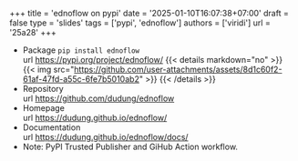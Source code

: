 +++
title = 'ednoflow on pypi'
date = '2025-01-10T16:07:38+07:00'
draft = false
type = 'slides'
tags = ['pypi', 'ednoflow']
authors = ['viridi']
url = '25a28'
+++
<!--more-->

+ Package `pip install ednoflow` \
url https://pypi.org/project/ednoflow/
{{< details markdown="no" >}}
{{< img src="https://github.com/user-attachments/assets/8d1c60f2-61af-47fd-a55c-6fe7b5010ab2" >}}
{{< /details >}}
+ Repository \
url https://github.com/dudung/ednoflow
+ Homepage \
url https://dudung.github.io/ednoflow/
+ Documentation \
url https://dudung.github.io/ednoflow/docs/
+ Note: PyPI Trusted Publisher and GiHub Action workflow.

